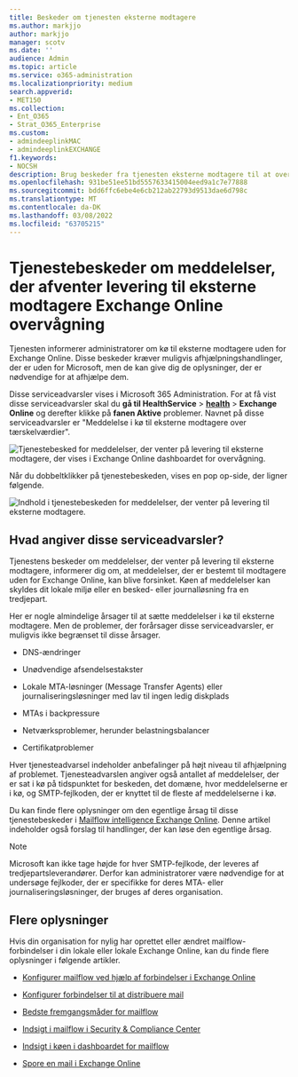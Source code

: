 ```yaml
---
title: Beskeder om tjenesten eksterne modtagere
ms.author: markjjo
author: markjjo
manager: scotv
ms.date: ''
audience: Admin
ms.topic: article
ms.service: o365-administration
ms.localizationpriority: medium
search.appverid:
- MET150
ms.collection:
- Ent_O365
- Strat_O365_Enterprise
ms.custom:
- admindeeplinkMAC
- admindeeplinkEXCHANGE
f1.keywords:
- NOCSH
description: Brug beskeder fra tjenesten eksterne modtagere til at overvåge postkasser i venteposition, der når deres postkassekvote.
ms.openlocfilehash: 931be51ee51bd5557633415004eed9a1c7e77888
ms.sourcegitcommit: bdd6ffc6ebe4e6cb212ab22793d9513dae6d798c
ms.translationtype: MT
ms.contentlocale: da-DK
ms.lasthandoff: 03/08/2022
ms.locfileid: "63705215"
---
```

# <a name="service-alerts-for-messages-pending-delivery-to-external-recipients-in-exchange-online-monitoring"></a>Tjenestebeskeder om meddelelser, der afventer levering til eksterne modtagere Exchange Online overvågning

Tjenesten informerer administratorer om kø til eksterne modtagere uden for Exchange Online. Disse beskeder kræver muligvis afhjælpningshandlinger, der er uden for Microsoft, men de kan give dig de oplysninger, der er nødvendige for at afhjælpe dem.

Disse serviceadvarsler vises i Microsoft 365 Administration. For at få vist disse serviceadvarsler skal du **gå til HealthService** >  <a href="https://go.microsoft.com/fwlink/p/?linkid=842900" target="_blank">**health**</a> >  **Exchange Online** og derefter klikke på **fanen Aktive** problemer. Navnet på disse serviceadvarsler er "Meddelelse i kø til eksterne modtagere over tærskelværdier".

![Tjenestebesked for meddelelser, der venter på levering til eksterne modtagere, der vises i Exchange Online dashboardet for overvågning.](../media/microsoft-365-exchange-monitoring/ExternalRecipientsServiceAlerts1.png)

Når du dobbeltklikker på tjenestebeskeden, vises en pop op-side, der ligner følgende.

![Indhold i tjenestebeskeden for meddelelser, der venter på levering til eksterne modtagere.](../media/microsoft-365-exchange-monitoring/ExternalRecipientsServiceAlerts2.png)

## <a name="what-do-these-service-alerts-indicate"></a>Hvad angiver disse serviceadvarsler?

Tjenestens beskeder om meddelelser, der venter på levering til eksterne modtagere, informerer dig om, at meddelelser, der er bestemt til modtagere uden for Exchange Online, kan blive forsinket. Køen af meddelelser kan skyldes dit lokale miljø eller en besked- eller journalløsning fra en tredjepart.

Her er nogle almindelige årsager til at sætte meddelelser i kø til eksterne modtagere. Men de problemer, der forårsager disse serviceadvarsler, er muligvis ikke begrænset til disse årsager.

- DNS-ændringer

- Unødvendige afsendelsestakster

- Lokale MTA-løsninger (Message Transfer Agents) eller journaliseringsløsninger med lav til ingen ledig diskplads

- MTAs i backpressure

- Netværksproblemer, herunder belastningsbalancer

- Certifikatproblemer

Hver tjenesteadvarsel indeholder anbefalinger på højt niveau til afhjælpning af problemet. Tjenesteadvarslen angiver også antallet af meddelelser, der er sat i kø på tidspunktet for beskeden, det domæne, hvor meddelelserne er i kø, og SMTP-fejlkoden, der er knyttet til de fleste af meddelelserne i kø.

Du kan finde flere oplysninger om den egentlige årsag til disse tjenestebeskeder i [Mailflow intelligence Exchange Online](../security/office-365-security/mail-flow-intelligence-in-office-365.md). Denne artikel indeholder også forslag til handlinger, der kan løse den egentlige årsag.

> [!NOTE]
> Microsoft kan ikke tage højde for hver SMTP-fejlkode, der leveres af tredjepartsleverandører. Derfor kan administratorer være nødvendige for at undersøge fejlkoder, der er specifikke for deres MTA- eller journaliseringsløsninger, der bruges af deres organisation.

## <a name="more-information"></a>Flere oplysninger

Hvis din organisation for nylig har oprettet eller ændret mailflow-forbindelser i din lokale eller lokale Exchange Online, kan du finde flere oplysninger i følgende artikler.

- [Konfigurer mailflow ved hjælp af forbindelser i Exchange Online](/exchange/mail-flow-best-practices/use-connectors-to-configure-mail-flow/use-connectors-to-configure-mail-flow)

- [Konfigurer forbindelser til at distribuere mail](/exchange/mail-flow-best-practices/use-connectors-to-configure-mail-flow/set-up-connectors-to-route-mail)

- [Bedste fremgangsmåder for mailflow](/exchange/mail-flow-best-practices/mail-flow-best-practices)

- [Indsigt i mailflow i Security & Compliance Center](/microsoft-365/security/office-365-security/mail-flow-insights-v2)

- [Indsigt i køen i dashboardet for mailflow](/microsoft-365/security/office-365-security/mfi-queue-alerts-and-queues#queues-insight-in-the-mail-flow-dashboard)

- [Spore en mail i Exchange Online](/exchange/monitoring/trace-an-email-message/trace-an-email-message)
